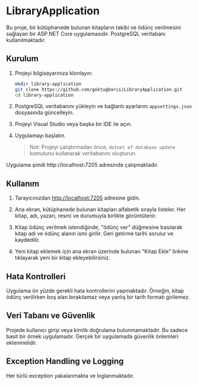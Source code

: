 # LibraryApplication

Bu proje, bir kütüphanede bulunan kitapların takibi ve ödünç verilmesini sağlayan bir ASP.NET Core uygulamasıdır. PostgreSQL veritabanı kullanılmaktadır.

## Kurulum

1. Projeyi bilgisayarınıza klonlayın:

    ```bash
    mkdir library-application
    git clone https://github.com/goktugbaris/LibraryApplication.git
    cd library-application
    ```

2. PostgreSQL veritabanını yükleyin ve bağlantı ayarlarını `appsettings.json` dosyasında güncelleyin.
3. Projeyi Visual Studio veya başka bir IDE ile açın.

4. Uygulamayı başlatın.

    > Not: Projeyi çalıştırmadan önce, `dotnet ef database update` komutunu kullanarak veritabanını oluşturun.

Uygulama şimdi http://localhost:7205 adresinde çalışmaktadır.

## Kullanım

1. Tarayıcınızdan [http://localhost:7205](http://localhost:7205) adresine gidin.

2. Ana ekran, kütüphanede bulunan kitapları alfabetik sırayla listeler. Her kitap, adı, yazarı, resmi ve durumuyla birlikte görüntülenir.

3. Kitap ödünç verilmek istendiğinde, "ödünç ver" düğmesine basılarak kitap adı ve ödünç alanın ismi girilir. Geri getirme tarihi sorulur ve kaydedilir.

4. Yeni kitap eklemek için ana ekran üzerinde bulunan "Kitap Ekle" linkine tıklayarak yeni bir kitap ekleyebilirsiniz.

## Hata Kontrolleri

Uygulama ön yüzde gerekli hata kontrollerini yapmaktadır. Örneğin, kitap ödünç verilirken boş alan bırakılamaz veya yanlış bir tarih formatı girilemez.

## Veri Tabanı ve Güvenlik

Projede kullanıcı girişi veya kimlik doğrulama bulunmamaktadır. Bu sadece basit bir örnek uygulamadır. Gerçek bir uygulamada güvenlik önlemleri eklenmelidir.

## Exception Handling ve Logging

Her türlü exception yakalanmakta ve loglanmaktadır.
